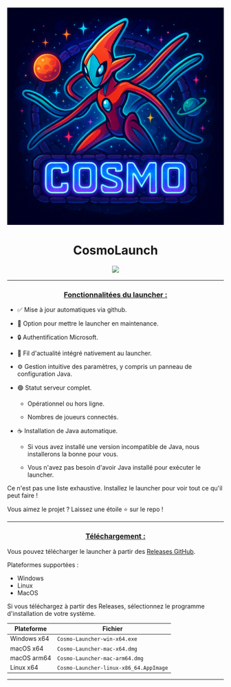 <p align="center"><img src="../src/assets/images/icon.png" alt="icon-launcher"></p>

<h1 align="center">CosmoLaunch</h1>

<p align="center">
    <a href="https://discord.gg/nqbZzF7CKH">
        <img src="https://invidget.switchblade.xyz/nqbZzF7CKH">
    </a>
</p>

---

### **<ins><p align="center">Fonctionnalitées du launcher :</p>**

- ✅ Mise à jour automatiques via github.

- 🔴 Option pour mettre le launcher en maintenance.

- 🔒 Authentification Microsoft.

- 📰 Fil d'actualité intégré nativement au launcher.

- ⚙️ Gestion intuitive des paramètres, y compris un panneau de configuration Java.

- 🟢 Statut serveur complet.

    - Opérationnel ou hors ligne.
    
    - Nombres de joueurs connectés.

- ☕ Installation de Java automatique.

    - Si vous avez installé une version incompatible de Java, nous installerons la bonne pour vous.
    
    - Vous n'avez pas besoin d'avoir Java installé pour exécuter le launcher.

Ce n'est pas une liste exhaustive. Installez le launcher pour voir tout ce qu'il peut faire !

Vous aimez le projet ? Laissez une étoile ⭐ sur le repo !

---

### **<ins><p align="center">Téléchargement :</p>**

Vous pouvez télécharger le launcher à partir des [Releases GitHub](../../../releases).

Plateformes supportées :

- Windows 
- Linux
- MacOS

Si vous téléchargez à partir des Releases, sélectionnez le programme d'installation de votre système.

 Plateforme | Fichier |
| -------- | ---- |
| Windows x64 | `Cosmo-Launcher-win-x64.exe ` |
| macOS x64 | `Cosmo-Launcher-mac-x64.dmg` |
| macOS arm64 | `Cosmo-Launcher-mac-arm64.dmg` |
| Linux x64 | `Cosmo-Launcher-linux-x86_64.AppImage` |

---
